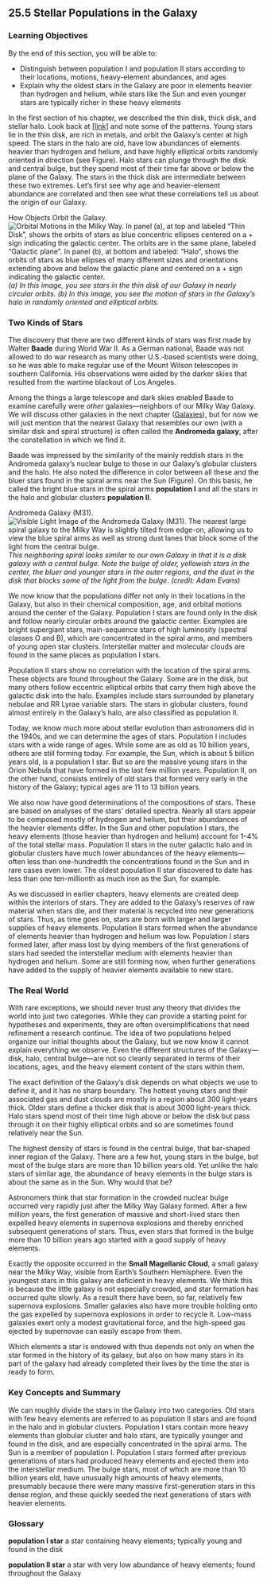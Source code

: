 ##  25.5 Stellar Populations in the Galaxy 

### Learning Objectives

By the end of this section, you will be able to:

  - Distinguish between population I and population II stars according to their locations, motions, heavy-element abundances, and ages
  - Explain why the oldest stars in the Galaxy are poor in elements heavier than hydrogen and helium, while stars like the Sun and even younger stars are typically richer in these heavy elements

In the first section of his chapter, we described the thin disk, thick disk, and stellar halo. Look back at [[link]][1] and note some of the patterns. Young stars lie in the thin disk, are rich in metals, and orbit the Galaxy’s center at high speed. The stars in the halo are old, have low abundances of elements heavier than hydrogen and helium, and have highly elliptical orbits randomly oriented in direction (see Figure). Halo stars can plunge through the disk and central bulge, but they spend most of their time far above or below the plane of the Galaxy. The stars in the thick disk are intermediate between these two extremes. Let’s first see why age and heavier-element abundance are correlated and then see what these correlations tell us about the origin of our Galaxy.

How Objects Orbit the Galaxy. ![Orbital Motions in the Milky Way. In panel \(a\), at top and labeled “Thin Disk”, shows the orbits of stars as blue concentric ellipses centered on a + sign indicating the galactic center. The orbits are in the same plane, labeled “Galactic plane”. In panel \(b\), at bottom and labeled: “Halo”, shows the orbits of stars as blue ellipses of many different sizes and orientations extending above and below the galactic plane and centered on a + sign indicating the galactic center.][2] _(a) In this image, you see stars in the thin disk of our Galaxy in nearly circular orbits. (b) In this image, you see the motion of stars in the Galaxy’s halo in randomly oriented and elliptical orbits._

### Two Kinds of Stars

The discovery that there are two different kinds of stars was first made by Walter **Baade** during World War II. As a German national, Baade was not allowed to do war research as many other U.S.-based scientists were doing, so he was able to make regular use of the Mount Wilson telescopes in southern California. His observations were aided by the darker skies that resulted from the wartime blackout of Los Angeles.

Among the things a large telescope and dark skies enabled Baade to examine carefully were _other_ galaxies—neighbors of our Milky Way Galaxy. We will discuss other galaxies in the next chapter ([Galaxies][3]), but for now we will just mention that the nearest Galaxy that resembles our own (with a similar disk and spiral structure) is often called the **Andromeda galaxy**, after the constellation in which we find it.

Baade was impressed by the similarity of the mainly reddish stars in the Andromeda galaxy’s nuclear bulge to those in our Galaxy’s globular clusters and the halo. He also noted the difference in color between all these and the bluer stars found in the spiral arms near the Sun (Figure). On this basis, he called the bright blue stars in the spiral arms **population I** and all the stars in the halo and globular clusters **population II**.

Andromeda Galaxy (M31). ![Visible Light Image of the Andromeda Galaxy \(M31\). The nearest large spiral galaxy to the Milky Way is slightly tilted from edge-on, allowing us to view the blue spiral arms as well as strong dust lanes that block some of the light from the central bulge.][4] _This neighboring spiral looks similar to our own Galaxy in that it is a disk galaxy with a central bulge. Note the bulge of older, yellowish stars in the center, the bluer and younger stars in the outer regions, and the dust in the disk that blocks some of the light from the bulge. (credit: Adam Evans)_

We now know that the populations differ not only in their locations in the Galaxy, but also in their chemical composition, age, and orbital motions around the center of the Galaxy. Population I stars are found only in the disk and follow nearly circular orbits around the galactic center. Examples are bright supergiant stars, main-sequence stars of high luminosity (spectral classes O and B), which are concentrated in the spiral arms, and members of young open star clusters. Interstellar matter and molecular clouds are found in the same places as population I stars.

Population II stars show no correlation with the location of the spiral arms. These objects are found throughout the Galaxy. Some are in the disk, but many others follow eccentric elliptical orbits that carry them high above the galactic disk into the halo. Examples include stars surrounded by planetary nebulae and RR Lyrae variable stars. The stars in globular clusters, found almost entirely in the Galaxy’s halo, are also classified as population II.

Today, we know much more about stellar evolution than astronomers did in the 1940s, and we can determine the ages of stars. Population I includes stars with a wide range of ages. While some are as old as 10 billion years, others are still forming today. For example, the Sun, which is about 5 billion years old, is a population I star. But so are the massive young stars in the Orion Nebula that have formed in the last few million years. Population II, on the other hand, consists entirely of old stars that formed very early in the history of the Galaxy; typical ages are 11 to 13 billion years.

We also now have good determinations of the compositions of stars. These are based on analyses of the stars’ detailed spectra. Nearly all stars appear to be composed mostly of hydrogen and helium, but their abundances of the heavier elements differ. In the Sun and other population I stars, the heavy elements (those heavier than hydrogen and helium) account for 1–4% of the total stellar mass. Population II stars in the outer galactic halo and in globular clusters have much lower abundances of the heavy elements—often less than one-hundredth the concentrations found in the Sun and in rare cases even lower. The oldest population II star discovered to date has less than one ten-millionth as much iron as the Sun, for example.

As we discussed in earlier chapters, heavy elements are created deep within the interiors of stars. They are added to the Galaxy’s reserves of raw material when stars die, and their material is recycled into new generations of stars. Thus, as time goes on, stars are born with larger and larger supplies of heavy elements. Population II stars formed when the abundance of elements heavier than hydrogen and helium was low. Population I stars formed later, after mass lost by dying members of the first generations of stars had seeded the interstellar medium with elements heavier than hydrogen and helium. Some are still forming now, when further generations have added to the supply of heavier elements available to new stars.

### The Real World

With rare exceptions, we should never trust any theory that divides the world into just two categories. While they can provide a starting point for hypotheses and experiments, they are often oversimplifications that need refinement a research continue. The idea of two populations helped organize our initial thoughts about the Galaxy, but we now know it cannot explain everything we observe. Even the different structures of the Galaxy—disk, halo, central bulge—are not so cleanly separated in terms of their locations, ages, and the heavy element content of the stars within them.

The exact definition of the Galaxy’s disk depends on what objects we use to define it, and it has no sharp boundary. The hottest young stars and their associated gas and dust clouds are mostly in a region about 300 light-years thick. Older stars define a thicker disk that is about 3000 light-years thick. Halo stars spend most of their time high above or below the disk but pass through it on their highly elliptical orbits and so are sometimes found relatively near the Sun.

The highest density of stars is found in the central bulge, that bar-shaped inner region of the Galaxy. There are a few hot, young stars in the bulge, but most of the bulge stars are more than 10 billion years old. Yet unlike the halo stars of similar age, the abundance of heavy elements in the bulge stars is about the same as in the Sun. Why would that be?

Astronomers think that star formation in the crowded nuclear bulge occurred very rapidly just after the Milky Way Galaxy formed. After a few million years, the first generation of massive and short-lived stars then expelled heavy elements in supernova explosions and thereby enriched subsequent generations of stars. Thus, even stars that formed in the bulge more than 10 billion years ago started with a good supply of heavy elements.

Exactly the opposite occurred in the **Small Magellanic Cloud**, a small galaxy near the Milky Way, visible from Earth’s Southern Hemisphere. Even the youngest stars in this galaxy are deficient in heavy elements. We think this is because the little galaxy is not especially crowded, and star formation has occurred quite slowly. As a result there have been, so far, relatively few supernova explosions. Smaller galaxies also have more trouble holding onto the gas expelled by supernova explosions in order to recycle it. Low-mass galaxies exert only a modest gravitational force, and the high-speed gas ejected by supernovae can easily escape from them.

Which elements a star is endowed with thus depends not only on when the star formed in the history of its galaxy, but also on how many stars in its part of the galaxy had already completed their lives by the time the star is ready to form.

### Key Concepts and Summary

We can roughly divide the stars in the Galaxy into two categories. Old stars with few heavy elements are referred to as population II stars and are found in the halo and in globular clusters. Population I stars contain more heavy elements than globular cluster and halo stars, are typically younger and found in the disk, and are especially concentrated in the spiral arms. The Sun is a member of population I. Population I stars formed after previous generations of stars had produced heavy elements and ejected them into the interstellar medium. The bulge stars, most of which are more than 10 billion years old, have unusually high amounts of heavy elements, presumably because there were many massive first-generation stars in this dense region, and these quickly seeded the next generations of stars with heavier elements.

### Glossary

**population I star** a star containing heavy elements; typically young and found in the disk 

**population II star** a star with very low abundance of heavy elements; found throughout the Galaxy 

   [1]: /contents/2e737be8-ea65-48c3-aa0a-9f35b4c6a966@14.4:80c08cb8-b0ca-49a2-bbb9-87ed85d23745@6#fs-id1168044910932
   [2]: https://cnx.org/resources/da516d95177e4074a3cf5f219672f293d9d51147/OSC_Astro_25_05_Orbits.jpg
   [3]: /contents/2e737be8-ea65-48c3-aa0a-9f35b4c6a966@14.4:1db87beb-ec02-4a18-8f7b-fe500224ba2d@4
   [4]: https://cnx.org/resources/fe31e2fe13b68d0d758e3871696ab931af67f9d7/OSC_Astro_25_05_Andromeda.jpg

